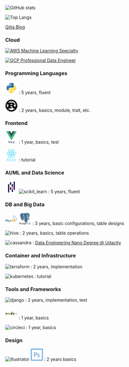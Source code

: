 ![GitHub stats](https://github-readme-stats.vercel.app/api?username=ieiriyuki&show_icons=true&theme=tokyonight)

![Top Langs](https://github-readme-stats.vercel.app/api/top-langs/?username=ieiriyuki&layout=compact&langs_count=6)

[Qiita Blog](https://qiita.com/ieiringoo)

<h3>Cloud</h3>

<p>
  <a href="https://www.credly.com/badges/94aed98c-03b3-4236-9700-e93258eed906/public_url">
    <img src="https://images.credly.com/size/220x220/images/778bde6c-ad1c-4312-ac33-2fa40d50a147/image.png" alt="AWS Machine Learning Specialty" width=80>
  </a>
</p>

<p>
  <a href="https://www.credential.net/21b2b0f4-ae11-4042-a72b-6366bbc8ad84" target="_blank" rel="noreferrer">
    <img src="https://templates.images.credential.net/16590189412502689960209276019161.png" alt="GCP Professional Data Engineer" width=80 />
  </a>
</p>

<h3 align="left">Programming Languages</h3>

<p>
  <img src="https://raw.githubusercontent.com/devicons/devicon/master/icons/python/python-original.svg" alt="python"
      width="40" height="40" /> : 5 years, fluent
</p>
<p>
  <img src="https://raw.githubusercontent.com/devicons/devicon/master/icons/rust/rust-plain.svg" alt="rust" width="40"
      height="40" /> : 2 years, basics, module, trait, etc.
</p>

<h3>Frontend</h3>
<p>
  <img src="https://raw.githubusercontent.com/devicons/devicon/master/icons/vuejs/vuejs-original-wordmark.svg"
      alt="vuejs" width="40" height="40" /> : 1 year, basics, test
</p>
<p>
  <img src="https://raw.githubusercontent.com/devicons/devicon/master/icons/react/react-original-wordmark.svg"
      alt="react" width="40" height="40" /> : tutorial
</p>

<h3>AI/ML and Data Science</h3>
<p>
  <img src="https://raw.githubusercontent.com/devicons/devicon/2ae2a900d2f041da66e950e4d48052658d850630/icons/pandas/pandas-original.svg"
       alt="pandas" width="40" height="40" /> <img src="https://upload.wikimedia.org/wikipedia/commons/0/05/Scikit_learn_logo_small.svg"
                                                   alt="scikit_learn" width="40" height="40" /> : 5 years, fluent
</p>

<h3>DB and Big Data</h3>
<p>
  <img src="https://raw.githubusercontent.com/devicons/devicon/master/icons/mysql/mysql-original-wordmark.svg"
       alt="mysql" width="40" height="40" />
  <img src="https://raw.githubusercontent.com/devicons/devicon/master/icons/postgresql/postgresql-original-wordmark.svg"
       alt="postgresql" width="40" height="40" /> : 3 years, basic configurations, table designs
</p>

<p>
  <img src="https://www.vectorlogo.zone/logos/apache_hive/apache_hive-icon.svg" alt="hive" width="40" height="40" /> : 2 years, basics, table operations
</p>

<p>
  <img src="https://www.vectorlogo.zone/logos/apache_cassandra/apache_cassandra-icon.svg" alt="cassandra" width="40" height="40" /> : 
  <a href="https://github.com/ieiriyuki/ud_data_engineer/tree/master/project2">
    Data Engineering Nano Degree @ Udacity
  </a>
</p>

<h3>Container and Infrastructure</h3>

<p>
  <img src="https://www.datocms-assets.com/2885/1620155116-brandhcterraformverticalcolor.svg" alt="terraform" width=40 /> : 2 years, implementation
</p>

<p>
  <img src="https://www.vectorlogo.zone/logos/kubernetes/kubernetes-icon.svg" alt="kubernetes" width="40"
      height="40" /> : tutorial
</p>

<h3>Tools and Frameworks</h3>

<p>
  <img src="https://cdn.worldvectorlogo.com/logos/django.svg" alt="django" width="40" height="40" /> : 2 years, implementation, test
</p>
<p>
  <img src="https://raw.githubusercontent.com/devicons/devicon/master/icons/nodejs/nodejs-original-wordmark.svg"
      alt="nodejs" width="40" height="40" /> : 1 year, basics
</p>
<p>
  <img src="https://www.vectorlogo.zone/logos/circleci/circleci-icon.svg" alt="circleci" width="40" height="40" /> : 1 year, basics
</p>

<h3>Design</h3>
<p>
  <img src="https://www.vectorlogo.zone/logos/adobe_illustrator/adobe_illustrator-icon.svg" alt="illustrator"
       width="40" height="40" /> <img src="https://raw.githubusercontent.com/devicons/devicon/master/icons/photoshop/photoshop-line.svg"
       alt="photoshop" width="40" height="40" /> : 2 years basics
</p>
